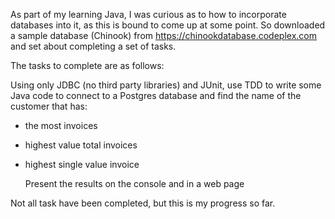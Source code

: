 As part of my learning Java, I was curious as to how to incorporate databases into it, as this is bound to come up at some point.
So downloaded a sample database (Chinook) from https://chinookdatabase.codeplex.com and set about completing a set of tasks.

The tasks to complete are as follows:

   Using only JDBC (no third party libraries) and JUnit, use TDD to write some Java code to connect to a Postgres database and find the 
   name of the customer that has:
 - the most invoices
 - highest value total invoices
 - highest single value invoice
 
   Present the results on the console and in a web page
 
 Not all task have been completed, but this is my progress so far.
 
